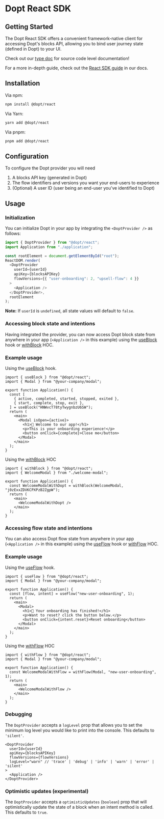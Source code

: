 # Dopt React SDK

## Getting Started

The Dopt React SDK offers a convenient framework-native client for accessing Dopt's blocks API, allowing you to bind user journey state (defined in Dopt) to your UI.

Check out our [type doc](https://paka.dev/npm/@dopt/react) for source code level documentation!

For a more in-depth guide, check out the [React SDK guide](https://docs.dopt.com/guides/react-sdk) in our docs.

## Installation

Via npm:

```bash
npm install @dopt/react
```

Via Yarn:

```bash
yarn add @dopt/react
```

Via pnpm:

```bash
pnpm add @dopt/react
```

## Configuration

To configure the Dopt provider you will need

1. A blocks API key (generated in Dopt)
1. The flow identifiers and versions you want your end-users to experience
1. (Optional) A user ID (user being an end-user you've identified to Dopt)

## Usage

### Initialization

You can initialize Dopt in your app by integrating the `<DoptProvider />` as follows:

```js
import { DoptProvider } from "@dopt/react";
import Application from "./application";

const rootElement = document.getElementById("root");
ReactDOM.render(
  <DoptProvider
    userId={userId}
    apiKey={blocksAPIKey}
    flowVersions={{ "user-onboarding": 2, "upsell-flow": 4 }}
  >
    <Application />
  </DoptProvider>,
  rootElement
);
```

**Note:** If `userId` is `undefined`, all state values will default to `false`.

### Accessing block state and intentions

Having integrated the provider, you can now access Dopt block state from anywhere in your app (`<Application />` in this example) using the [useBlock](./src/use-block.ts) hook or [withBlock](./src/with-block.tsx) HOC.

### Example usage

Using the [useBlock](./src/use-block.ts) hook.

```tsx
import { useBlock } from "@dopt/react";
import { Modal } from "@your-company/modal";

export function Application() {
  const [
    { active, completed, started, stopped, exited },
    { start, complete, stop, exit },
  ] = useBlock("HNWvcT78tyTwygnbzU6SW");
  return (
    <main>
      <Modal isOpen={active}>
        <h1>👏 Welcome to our app!</h1>
        <p>This is your onboarding experience!</p>
        <button onClick={complete}>Close me</button>
      </Modal>
    </main>
  );
}
```

Using the [withBlock](./src/with-dopt.tsx) HOC

```tsx
import { withBlock } from "@dopt/react";
import { WelcomeModal } from "./welcome-modal";

export function Application() {
  const WelcomeModalWithDopt = withBlock(WelcomeModal, "j0zExxZDVKCPXPzB2ZgpW");
  return (
    <main>
      <WelcomeModalWithDopt />
    </main>
  );
}
```

### Accessing flow state and intentions

You can also access Dopt flow state from anywhere in your app (`<Application />` in this example) using the [useFlow](./src/use-flow.ts) hook or [withFlow](./src/with-flow.tsx) HOC.

### Example usage

Using the [useFlow](./src/use-flow.ts) hook.

```tsx
import { useFlow } from "@dopt/react";
import { Modal } from "@your-company/modal";

export function Application() {
  const [flow, intent] = useFlow("new-user-onboarding", 1);
  return (
    <main>
      <Modal>
        <h1>👏 Your onboarding has finished!</h1>
        <p>Want to reset? click the button below.</p>
        <button onClick={intent.reset}>Reset onboarding</button>
      </Modal>
    </main>
  );
}
```

Using the [withFlow](./src/with-dopt.tsx) HOC

```tsx
import { withFlow } from "@dopt/react";
import { Modal } from "@your-company/modal";

export function Application() {
  const WelcomeModalWithFlow = withFlow(Modal, "new-user-onboarding", 1);
  return (
    <main>
      <WelcomeModalWithFlow />
    </main>
  );
}
```

### Debugging

The `DoptProvider` accepts a `logLevel` prop that allows you to set the minimum log level you would like to print into the console. This defaults to `'silent'`.

```tsx
<DoptProvider
  userId={userId}
  apiKey={blocksAPIKey}
  flowVersions={flowVersions}
  logLevel="warn" // 'trace' | 'debug' | 'info' | 'warn' | 'error' | 'silent'
>
  <Application />
</DoptProvider>
```

### Optimistic updates (experimental)

The `DoptProvider` accepts a `optimisticUpdates` (`boolean`) prop that will optimistically update the state of a block when an intent method is called. This defaults to `true`.
